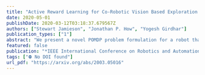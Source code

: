 ```yaml
---
title: "Active Reward Learning for Co-Robotic Vision Based Exploration in Bandwidth Limited Environments"
date: 2020-05-01
publishDate: 2020-03-12T03:18:37.679567Z
authors: ["Stewart Jamieson", "Jonathan P. How", "Yogesh Girdhar"]
publication_types: ["1"]
abstract: "We present a novel POMDP problem formulation for a robot that must autonomously decide where to go to collect new and scientifically relevant images, given a limited ability to communicate with its human operator. From this formulation we derive constraints and design principles for the observation model, reward model, and communication strategy of such a robot, exploring techniques to deal with the very high-dimensional observation space and scarcity of relevant training data. We introduce a novel active reward learning strategy based on making queries to help the robot minimize path ``regret'' online and evaluate it for suitability in autonomous visual exploration through simulations. We demonstrate that, in some bandwidth limited environments, this novel regret-based criterion enables the robotic explorer to collect up to 17% more reward per mission than the next-best criterion."
featured: false
publication: "*IEEE International Conference on Robotics and Automation*"
tags: ["⛔ No DOI found"]
url_pdf: "https://arxiv.org/abs/2003.05016"
---
```


